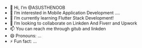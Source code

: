 - 👋 Hi, I’m @ASUSTHENOOB
- 👀 I’m interested in Mobile Application Development ....
- 🌱 I’m currently learning Flutter Stack Development!
- 💞️ I’m looking to collaborate on Linkden And Fiverr and Upwork
- 📫 You can reach me through gitub and linkden
- 😄 Pronouns: ...
- ⚡ Fun fact: ...

<!---
ASUSTHENOOB/ASUSTHENOOB is a ✨ special ✨ repository because its `README.md` (this file) appears on your GitHub profile.
You can click the Preview link to take a look at your changes.
--->
